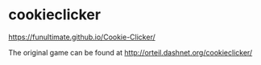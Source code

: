 cookieclicker
=============
https://funultimate.github.io/Cookie-Clicker/



The original game can be found at http://orteil.dashnet.org/cookieclicker/

